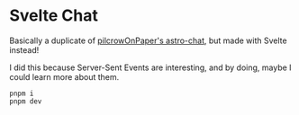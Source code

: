 # Svelte Chat

Basically a duplicate of [pilcrowOnPaper's astro-chat](https://github.com/pilcrowOnPaper/astro-chat), but made with Svelte instead!

I did this because Server-Sent Events are interesting, and by doing, maybe I could learn more about them.

```
pnpm i
pnpm dev
```
